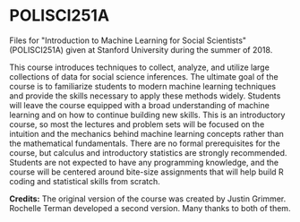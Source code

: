 # POLISCI251A
Files for "Introduction to Machine Learning for Social Scientists" (POLISCI251A)
given at Stanford University during the summer of 2018.

This course introduces techniques to collect, analyze, and utilize large collections of data for social science inferences. The ultimate goal of the course is to familiarize students to modern machine learning techniques and provide the skills necessary to apply these methods widely. Students will leave the course equipped with a broad understanding of machine learning and on how to continue building new skills. This is an introductory course, so most the lectures and problem sets will be focused on the intuition and the mechanics behind machine learning concepts rather than the mathematical fundamentals. There are no formal prerequisites for the course, but calculus and introductory statistics are strongly recommended. Students are not expected to have any programming knowledge, and the course will be centered around bite-size assignments that will help build R coding and statistical skills from scratch.

**Credits:** The original version of the course was created by Justin Grimmer. Rochelle Terman developed a second version. 
Many thanks to both of them.

